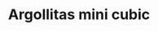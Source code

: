 ---
title: Argollitas mini cubic
date: 
draft: false

# descripcion
description : Argolla de plata con piedras microcubic.  Se puede usar tanto con los cubic hacia el frente como con la parte posterior lisa y calada hacia el frente. Dos aros en uno!

materials: Plata 925

color: Plateado

dimensions: 1,1 diam 0,2 ancho

code: 01-11-0353

type: "Aros"

categories: []

# Images
# first image will be shown in the product page
images:
  # - image: "images/path_to_image"
  # La ubicacion de las imagenes es imagenes/Aros/Aros.Argollas/1
  - image: "./images/aros/argollas/01-11-0353-argollitas-mini-cubic_a.JPG"
---